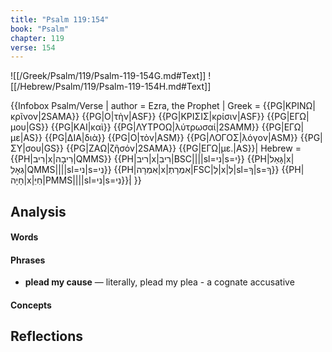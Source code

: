 ```yaml
---
title: "Psalm 119:154"
book: "Psalm"
chapter: 119
verse: 154
---
```

![[/Greek/Psalm/119/Psalm-119-154G.md#Text]]
![[/Hebrew/Psalm/119/Psalm-119-154H.md#Text]]

{{Infobox Psalm/Verse |
  author = Ezra, the Prophet |
  Greek = {{PG|ΚΡΙΝΩ|κρῖνον|2SAMA}} {{PG|Ο|τὴν|ASF}} {{PG|ΚΡΙΣΙΣ|κρίσιν|ASF}} {{PG|ΕΓΩ|μου|GS}} {{PG|ΚΑΙ|καὶ}} {{PG|ΛΥΤΡΟΩ|λύτρωσαί|2SAMM}} {{PG|ΕΓΩ|με|AS}} {{PG|ΔΙΑ|διὰ}} {{PG|Ο|τὸν|ASM}} {{PG|ΛΟΓΟΣ|λόγον|ASM}} {{PG|ΣΥ|σου|GS}} {{PG|ΖΑΩ|ζῆσόν|2SAMA}} {{PG|ΕΓΩ|με.|AS}}|
  Hebrew = {{PH|רִיב|x|רִיבָה|QMMS}} {{PH|ריב|x|רִיבִ|BSC||||sl=ני|s=י}} {{PH|גָּאַל|x|גְאָלֵ|QMMS||||sl=ני|s=נִי}} {{PH|אִמְרָה|x|אִמְרָתְ|FSC|לְ|x|לְ|sl=ךָ|s=ךָ}} {{PH|חָיָה|x|חַיֵּ|PMMS||||sl=ני|s=נִי}}׃|
}}

## Analysis

#### Words

#### Phrases
- **plead my cause** — literally, plead my plea - a cognate accusative

#### Concepts

## Reflections
